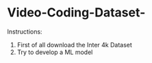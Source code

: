 # Video-Coding-Dataset-
Instructions:
1. First of all download the Inter 4k Dataset
2. Try to develop a ML model
